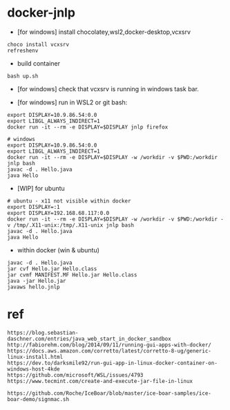 # docker-jnlp

+ [for windows] install chocolatey,wsl2,docker-desktop,vcxsrv

```
choco install vcxsrv
refreshenv
```

+ build container

```
bash up.sh
```

+ [for windows] check that vcxsrv is running in windows task bar.

+ [for windows] run in WSL2 or git bash:
```
export DISPLAY=10.9.86.54:0.0
export LIBGL_ALWAYS_INDIRECT=1
docker run -it --rm -e DISPLAY=$DISPLAY jnlp firefox

# windows
export DISPLAY=10.9.86.54:0.0
export LIBGL_ALWAYS_INDIRECT=1
docker run -it --rm -e DISPLAY=$DISPLAY -w /workdir -v $PWD:/workdir jnlp bash
javac -d . Hello.java
java Hello
```

+ [WIP] for ubuntu
```
# ubuntu - x11 not visible within docker
export DISPLAY=:1
export DISPLAY=192.168.68.117:0.0
docker run -it --rm -e DISPLAY=$DISPLAY -w /workdir -v $PWD:/workdir -v /tmp/.X11-unix:/tmp/.X11-unix jnlp bash
javac -d . Hello.java
java Hello
```

+ within docker (win & ubuntu)
```
javac -d . Hello.java
jar cvf Hello.jar Hello.class
jar cvmf MANIFEST.MF Hello.jar Hello.class
java -jar Hello.jar
javaws hello.jnlp

```




# ref

```
https://blog.sebastian-daschner.com/entries/java_web_start_in_docker_sandbox
http://fabiorehm.com/blog/2014/09/11/running-gui-apps-with-docker/
https://docs.aws.amazon.com/corretto/latest/corretto-8-ug/generic-linux-install.html
https://dev.to/darksmile92/run-gui-app-in-linux-docker-container-on-windows-host-4kde
https://github.com/microsoft/WSL/issues/4793
https://www.tecmint.com/create-and-execute-jar-file-in-linux

https://github.com/Roche/IceBoar/blob/master/ice-boar-samples/ice-boar-demo/signmac.sh
```

